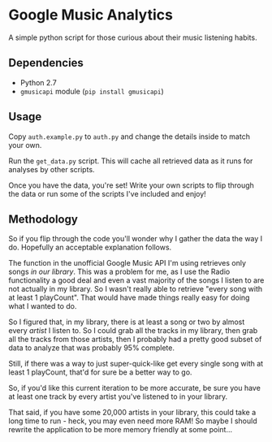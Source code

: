# Google Music Analytics

A simple python script for those curious about their music listening habits.

## Dependencies

* Python 2.7
* `gmusicapi` module (`pip install gmusicapi`)

## Usage

Copy `auth.example.py` to `auth.py` and change the details inside to match your
own.

Run the `get_data.py` script. This will cache all retrieved data as it runs for
analyses by other scripts.

Once you have the data, you're set! Write your own scripts to flip through the
data or run some of the scripts I've included and enjoy!

## Methodology

So if you flip through the code you'll wonder why I gather the data the way I
do. Hopefully an acceptable explanation follows. 

The function in the unofficial Google Music API I'm using retrieves only songs
_in our library_. This was a problem for me, as I use the Radio functionality a
good deal and even a vast majority of the songs I listen to are not actually in
my library. So I wasn't really able to retrieve "every song with at least 1
playCount". That would have made things really easy for doing what I wanted to
do. 

So I figured that, in my library, there is at least a song or two by almost every
_artist_ I listen to. So I could grab all the tracks in my library, then grab
all the tracks from those artists, then I probably had a pretty good subset of
data to analyze that was probably 95% complete. 

Still, if there was a way to just super-quick-like get every single song with
at least 1 playCount, that'd for sure be a better way to go. 

So, if you'd like this current iteration to be more accurate, be sure you have
at least one track by every artist you've listened to in your library. 

That said, if you have some 20,000 artists in your library, this could take a
long time to run - heck, you may even need more RAM! So maybe I should rewrite
the application to be more memory friendly at some point...

